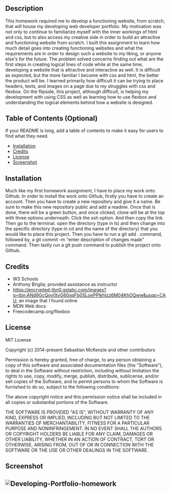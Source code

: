 # <Developing-Portfolio-homework>

## Description
This homework required me to develop a functioning website, from scratch, that will house my developing web developer portfolio. My motivation was not only to continue to familiarize myself with the inner workings of html and css, but to also access my creative side in order to build an attractive and functioning website from scratch. I built this assignment to learn how much detail goes into creating functioning websites and what the requirements are in order to design such a website to my liking, or anyone else's for the future. The problem solved concerns finding out what are the first steps in creating logical lines of code while at the same time, developing a website that is attractive and interactive as well. It is difficult as expected, but the more familiar I become with css and html, the better the product will be. I learned primarily how difficult it can be trying to place headers, texts, and images on a page due to my struggles with css and flexbox. On the flipside, this project, although difficult, is helping my development with using CSS as well as learning how to use flexbox and understanding the logical elements behind how a website is designed.
## Table of Contents (Optional)
If your README is long, add a table of contents to make it easy for users to find what they need.
- [Installation](#installation)
- [Credits](#credits)
- [License](#license)
- [Screenshot](#screenshot)

## Installation
Much like my first homework assignment, I have to place my work onto Github. In order to install the work onto Github, firstly you have to create an account. Then you have to create a new repository and give it a name. Be sure to make this new repository public and add a readme. Once that is done, there will be a green button, and once clicked, clone will be at the top with three options underneath. Click the ssh option. And then copy the link. Then go to the terminal. open the directory (type in ls) and then change into the specific directory (type in cd and the name of the directory) that you would like to place this project. Then you have to run a git add . command, followed by, a git commit -m "enter description of changes made" command. Then lastly run a git push command to publish the project onto Github.

## Credits
- W3 Schools 
- Anthony Briglia; provided assistance as instructor 
- https://encrypted-tbn0.gstatic.com/images?q=tbn:ANd9GcQoy0tvG60xpFb0SLoePPIkhlzz6M04KhOQww&usqp=CAU; an image that I found online 
- MDN Web docs 
- Freecodecamp.org/flexbox 

## License
MIT License

Copyright (c) 2014-present Sebastian McKenzie and other contributors

Permission is hereby granted, free of charge, to any person obtaining
a copy of this software and associated documentation files (the
"Software"), to deal in the Software without restriction, including
without limitation the rights to use, copy, modify, merge, publish,
distribute, sublicense, and/or sell copies of the Software, and to
permit persons to whom the Software is furnished to do so, subject to
the following conditions:

The above copyright notice and this permission notice shall be
included in all copies or substantial portions of the Software.

THE SOFTWARE IS PROVIDED "AS IS", WITHOUT WARRANTY OF ANY KIND,
EXPRESS OR IMPLIED, INCLUDING BUT NOT LIMITED TO THE WARRANTIES OF
MERCHANTABILITY, FITNESS FOR A PARTICULAR PURPOSE AND
NONINFRINGEMENT. IN NO EVENT SHALL THE AUTHORS OR COPYRIGHT HOLDERS BE
LIABLE FOR ANY CLAIM, DAMAGES OR OTHER LIABILITY, WHETHER IN AN ACTION
OF CONTRACT, TORT OR OTHERWISE, ARISING FROM, OUT OF OR IN CONNECTION
WITH THE SOFTWARE OR THE USE OR OTHER DEALINGS IN THE SOFTWARE.

## Screenshot 
![Developing-Portfolio-homework](https://user-images.githubusercontent.com/76064980/111099523-10101500-851c-11eb-82ca-99fffd7e2022.png)
---
















































